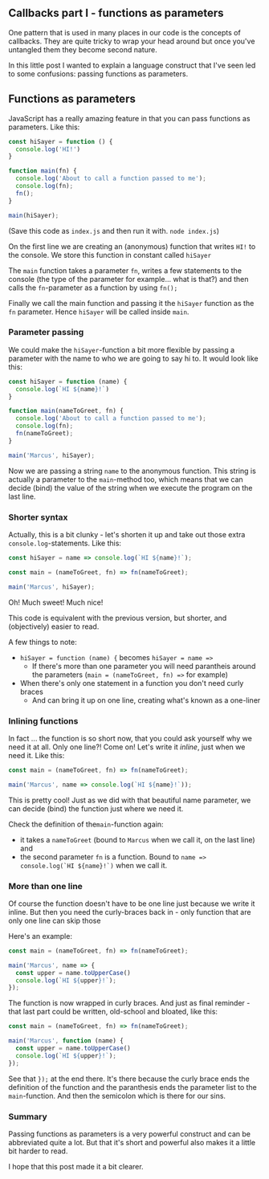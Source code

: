 ## Callbacks part I - functions as parameters

One pattern that is used in many places in our code is the concepts of callbacks. They are quite tricky to wrap your head around but once you've untangled them they become second nature. 

In this little post I wanted to explain a language construct that I've seen led to some confusions: passing functions as parameters.

## Functions as parameters

JavaScript has a really amazing feature in that you can pass functions as parameters. Like this: 

```javascript
const hiSayer = function () {
  console.log('HI!')
}

function main(fn) {
  console.log('About to call a function passed to me');
  console.log(fn);
  fn();
}

main(hiSayer);
```

(Save this code as `index.js` and then run it with. `node index.js`)

On the first line we are creating an (anonymous) function that writes `HI!` to the console. We store this function in constant called `hiSayer`

The `main` function takes a parameter `fn`, writes a few statements to the console (the type of the parameter for example... what is that?) and then calls the `fn`-parameter as a function by using `fn();`

Finally we call the main function and passing it the `hiSayer` function as the `fn` parameter. Hence `hiSayer` will be called inside `main`. 

### Parameter passing

We could make the `hiSayer`-function a bit more flexible by passing a parameter with the name to who we are going to say hi to. It would look like this:

```javascript
const hiSayer = function (name) {
  console.log(`HI ${name}!`)
}

function main(nameToGreet, fn) {
  console.log('About to call a function passed to me');
  console.log(fn);
  fn(nameToGreet);
}

main('Marcus', hiSayer);
```

Now we are passing a string `name` to the anonymous function. This string is actually a parameter to the `main`-method too, which means that we can decide (bind) the value of the string when we execute the program on the last line. 

### Shorter syntax

Actually, this is a bit clunky - let's shorten it up and take out those extra `console.log`-statements. Like this:

```javascript
const hiSayer = name => console.log(`HI ${name}!`);

const main = (nameToGreet, fn) => fn(nameToGreet);

main('Marcus', hiSayer);
```

Oh! Much sweet! Much nice! 

This code is equivalent with the previous version, but shorter, and (objectively) easier to read. 

A few things to note:

* `hiSayer = function (name) {` becomes `hiSayer = name =>`
  * If there's more than one parameter you will need parantheis around the parameters (`main = (nameToGreet, fn) =>` for example)
* When there's only one statement in a function you don't need curly braces
  * And can bring it up on one line, creating what's known as a one-liner

### Inlining functions

In fact ... the function is so short now, that you could ask yourself why we need it at all. Only one line?! Come on! Let's write it *inline*, just when we need it. Like this:

```javascript
const main = (nameToGreet, fn) => fn(nameToGreet);

main('Marcus', name => console.log(`HI ${name}!`));
```

This is pretty cool! Just as we did with that beautiful name parameter, we can decide (bind) the function just where we need it. 

Check the definition of the`main`-function again: 

* it takes a `nameToGreet` (bound to `Marcus` when we call it, on the last line) and 
* the second parameter `fn` is a function. Bound to ```name => console.log(`HI ${name}!`)``` when we call it. 

### More than one line

Of course the function doesn't have to be one line just because we write it inline. But then you need the curly-braces back in - only function that are only one line can skip those

Here's an example:

```javascript
const main = (nameToGreet, fn) => fn(nameToGreet);

main('Marcus', name => {
  const upper = name.toUpperCase()
  console.log(`HI ${upper}!`);
});
```

The function is now wrapped in curly braces. And just as final reminder - that last part could be written, old-school and bloated, like this:

```javascript
const main = (nameToGreet, fn) => fn(nameToGreet);

main('Marcus', function (name) {
  const upper = name.toUpperCase()
  console.log(`HI ${upper}!`);
});
```

See that `});` at the end there. It's there because the curly brace ends the definition of the function and the paranthesis ends the parameter list to the `main`-function. And then the semicolon which is there for our sins. 

### Summary

Passing functions as parameters is a very powerful construct and can be abbreviated quite a lot. But that it's short and powerful also makes it a little bit harder to read. 

I hope that this post made it a bit clearer. 